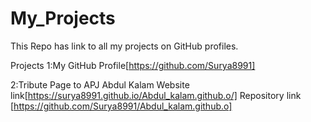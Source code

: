 # My_Projects

This Repo has link to all my projects on GitHub profiles.

Projects 
1:My GitHub Profile[https://github.com/Surya8991]

2:Tribute Page to APJ Abdul Kalam
Website link[https://surya8991.github.io/Abdul_kalam.github.o/] Repository link [https://github.com/Surya8991/Abdul_kalam.github.o]
